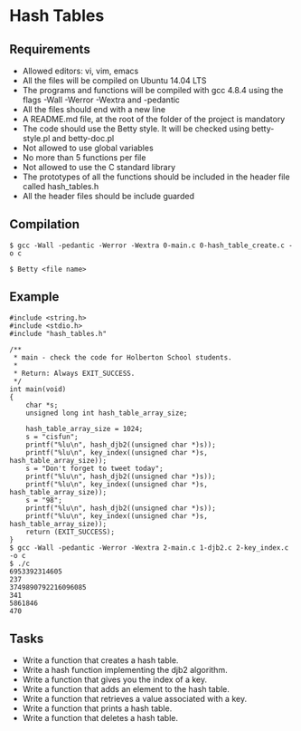 # Hash Tables

## Requirements
* Allowed editors: vi, vim, emacs
* All the files will be compiled on Ubuntu 14.04 LTS
* The programs and functions will be compiled with gcc 4.8.4 using the flags -Wall -Werror -Wextra and -pedantic
* All the files should end with a new line
* A README.md file, at the root of the folder of the project is mandatory
* The code should use the Betty style. It will be checked using betty-style.pl and betty-doc.pl
* Not allowed to use global variables
* No more than 5 functions per file
* Not allowed to use the C standard library
* The prototypes of all the functions should be included in the header file called hash_tables.h
* All the header files should be include guarded

## Compilation
`$ gcc -Wall -pedantic -Werror -Wextra 0-main.c 0-hash_table_create.c -o c`

`$ Betty <file name>`

## Example
```#include <stdlib.h>
#include <string.h>
#include <stdio.h>
#include "hash_tables.h"

/**
 * main - check the code for Holberton School students.
 *
 * Return: Always EXIT_SUCCESS.
 */
int main(void)
{
    char *s;
    unsigned long int hash_table_array_size;

    hash_table_array_size = 1024;
    s = "cisfun";
    printf("%lu\n", hash_djb2((unsigned char *)s));
    printf("%lu\n", key_index((unsigned char *)s, hash_table_array_size));
    s = "Don't forget to tweet today";
    printf("%lu\n", hash_djb2((unsigned char *)s));
    printf("%lu\n", key_index((unsigned char *)s, hash_table_array_size));
    s = "98";
    printf("%lu\n", hash_djb2((unsigned char *)s));
    printf("%lu\n", key_index((unsigned char *)s, hash_table_array_size));  
    return (EXIT_SUCCESS);
}
$ gcc -Wall -pedantic -Werror -Wextra 2-main.c 1-djb2.c 2-key_index.c -o c
$ ./c 
6953392314605
237
3749890792216096085
341
5861846
470
```

## Tasks
* Write a function that creates a hash table.
* Write a hash function implementing the djb2 algorithm.
* Write a function that gives you the index of a key.
* Write a function that adds an element to the hash table.
* Write a function that retrieves a value associated with a key.
* Write a function that prints a hash table.
* Write a function that deletes a hash table.
